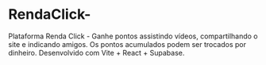 # RendaClick-
Plataforma Renda Click - Ganhe pontos assistindo vídeos, compartilhando o site e indicando amigos. Os pontos acumulados podem ser trocados por dinheiro.  Desenvolvido com Vite + React + Supabase.

